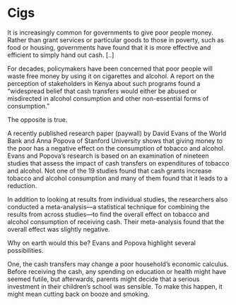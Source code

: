 # Cigs

It is increasingly common for governments to give poor people
money. Rather than grant services or particular goods to those in
poverty, such as food or housing, governments have found that it is
more effective and efficient to simply hand out cash. [..]

For decades, policymakers have been concerned that poor people will
waste free money by using it on cigarettes and alcohol. A report on
the perception of stakeholders in Kenya about such programs found a
“widespread belief that cash transfers would either be abused or
misdirected in alcohol consumption and other non-essential forms of
consumption.”

The opposite is true.

A recently published research paper (paywall) by David Evans of the
World Bank and Anna Popova of Stanford University shows that giving
money to the poor has a negative effect on the consumption of tobacco
and alcohol. Evans and Popova’s research is based on an examination of
nineteen studies that assess the impact of cash transfers on
expenditures of tobacco and alcohol. Not one of the 19 studies found
that cash grants increase tobacco and alcohol consumption and many of
them found that it leads to a reduction.

In addition to looking at results from individual studies, the
researchers also conducted a meta-analysis—a statistical technique for
combining the results from across studies—to find the overall effect
on tobacco and alcohol consumption of receiving cash. Their
meta-analysis found that the overall effect was slightly negative.

Why on earth would this be? Evans and Popova highlight several
possibilities.

One, the cash transfers may change a poor household’s economic
calculus. Before receiving the cash, any spending on education or
health might have seemed futile, but afterwards, parents might decide
that a serious investment in their children’s school was sensible. To
make this happen, it might mean cutting back on booze and smoking.
